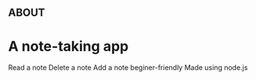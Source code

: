 ## ABOUT
# A note-taking app 
 Read a note
 Delete a note
 Add a note
 beginer-friendly
 Made using node.js


